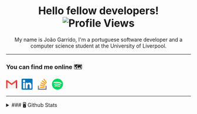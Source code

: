<h1 align="center"> Hello fellow developers! <img alt="Profile Views" height="18px" src="https://komarev.com/ghpvc/?username=joaogarrido98&label=Profile%20views&color=orange&style=flat"/></h1>
<p align="center">My name is João Garrido, I'm a portuguese software developer and a computer science student at the University of Liverpool. </p>


---

### You can find me online 🗺️

[<img alt="João | Gmail" height="30em" src="https://github.com/joaogarrido98/joaogarrido98/blob/main/resources/gmail.svg?raw=true" />][mail] &nbsp;
[<img alt="João | LinkedIn" height="30em" src="https://github.com/joaogarrido98/joaogarrido98/blob/main/resources/linkedin.svg?raw=true" />][linkedin] &nbsp;
[<img alt="João | StackOverflow" height="30em" src="https://github.com/joaogarrido98/joaogarrido98/blob/main/resources/stack-overflow.svg?raw=true" />][stackoverflow] &nbsp;
[<img alt="João | Spotify" height="30em" src="https://github.com/joaogarrido98/joaogarrido98/blob/main/resources/spotify.svg?raw=true" />][stackoverflow] &nbsp;


[portfolio]: https://joaogarrido.github.io/joao-garrido/
[mail]:mailto:joao.melo.garrido@gmail.com
[linkedin]: https://www.linkedin.com/in/jo%C3%A3o-garrido-40098a133/
[stackoverflow]: https://stackoverflow.com/users/12801831/jo%c3%a3o-garrido
[spotify]: https://open.spotify.com/user/21swkzdu5sl6wzzxblc43zf3y

---

<details>	
  <summary>### 🖥️ Github Stats</b></summary>
  <br />
  <p align="center">
    <img alt="Stats" height="185em" src="https://github-readme-stats.vercel.app/api?username=joaogarrido98&count_private=true&show_icons=true&theme=slateorange" />
    &nbsp
    <img alt="Most used languages" height="185em" src="https://github-readme-stats.vercel.app/api/top-langs/?username=joaogarrido98&count_private=true&show_icons=true&layout=compact&langs_count=8&theme=slateorange" />
  </p>
</details>


